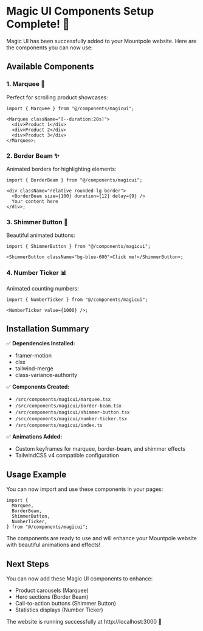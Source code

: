 # Magic UI Components Setup Complete! 🎉

Magic UI has been successfully added to your Mountpole website. Here are the components you can now use:

## Available Components

### 1. Marquee 🔄

Perfect for scrolling product showcases:

```tsx
import { Marquee } from "@/components/magicui";

<Marquee className="[--duration:20s]">
  <div>Product 1</div>
  <div>Product 2</div>
  <div>Product 3</div>
</Marquee>;
```

### 2. Border Beam ✨

Animated borders for highlighting elements:

```tsx
import { BorderBeam } from "@/components/magicui";

<div className="relative rounded-lg border">
  <BorderBeam size={100} duration={12} delay={9} />
  Your content here
</div>;
```

### 3. Shimmer Button 🌟

Beautiful animated buttons:

```tsx
import { ShimmerButton } from "@/components/magicui";

<ShimmerButton className="bg-blue-600">Click me!</ShimmerButton>;
```

### 4. Number Ticker 📊

Animated counting numbers:

```tsx
import { NumberTicker } from "@/components/magicui";

<NumberTicker value={1000} />;
```

## Installation Summary

✅ **Dependencies Installed:**

- framer-motion
- clsx
- tailwind-merge
- class-variance-authority

✅ **Components Created:**

- `/src/components/magicui/marquee.tsx`
- `/src/components/magicui/border-beam.tsx`
- `/src/components/magicui/shimmer-button.tsx`
- `/src/components/magicui/number-ticker.tsx`
- `/src/components/magicui/index.ts`

✅ **Animations Added:**

- Custom keyframes for marquee, border-beam, and shimmer effects
- TailwindCSS v4 compatible configuration

## Usage Example

You can now import and use these components in your pages:

```tsx
import {
  Marquee,
  BorderBeam,
  ShimmerButton,
  NumberTicker,
} from "@/components/magicui";
```

The components are ready to use and will enhance your Mountpole website with beautiful animations and effects!

## Next Steps

You can now add these Magic UI components to enhance:

- Product carousels (Marquee)
- Hero sections (Border Beam)
- Call-to-action buttons (Shimmer Button)
- Statistics displays (Number Ticker)

The website is running successfully at http://localhost:3000 🚀
